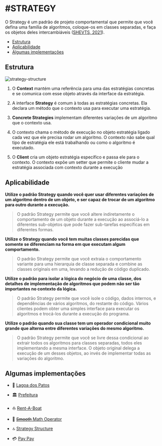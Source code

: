 # #STRATEGY

O Strategy é um padrão de projeto comportamental que permite que você defina uma família de algoritmos,
coloque-os em classes separadas, e faça os objetos deles intercambiáveis ([SHEVTS, 2021](https://refactoring.guru/pt-br/design-patterns/book)).

- [Estrutura](https://github.com/tnicacio/ifc-programacao6/blob/main/strategy#estrutura)
- [Aplicabilidade](https://github.com/tnicacio/ifc-programacao6/blob/main/strategy#aplicabilidade)
- [Algumas implementações](https://github.com/tnicacio/ifc-programacao6/blob/main/strategy#algumas-implementações)


## Estrutura

![strategy-structure](https://user-images.githubusercontent.com/50798315/135772953-0a49105d-d8c0-4f0e-875d-6b836f8c4540.png)

1. O **Context** mantém uma referência para uma das estratégias concretas e se comunica com esse objeto através da interface da estratégia.

2. A interface **Strategy** é comum à todas as estratégias concretas. Ela declara um método que o contexto usa para executar uma estratégia.

3. **Concrete Strategies** implementam diferentes variações de um algoritmo que o contexto usa.

4. O contexto chama o método de execução no objeto estratégia ligado cada vez que ele precisa rodar um algoritmo. O contexto
não sabe qual tipo de estratégia ele está trabalhando ou como o algoritmo é executado.

5. O **Client** cria um objeto estratégia específico e passa ele para o contexto. O contexto expõe um setter que permite o cliente mudar 
a estratégia associada com contexto durante a execução


## Aplicabilidade

**Utilize o padrão Strategy quando você quer usar diferentes variações de um algoritmo dentro de um objeto, e ser capaz de
trocar de um algoritmo para outro durante a execução.**

> O padrão Strategy permite que você altere indiretamente o comportamento de um objeto durante a execução ao associá-lo a 
diferentes sub-objetos que pode fazer sub-tarefas específicas em diferentes formas.

**Utilize o Strategy quando você tem muitas classes parecidas que somente se diferenciam na forma em que executam algum comportamento.**

> O padrão Strategy permite que você extraia o comportamento variante para uma hierarquia de classe separada e combine
as classes originais em uma, levando a redução de código duplicado.

**Utilize o padrão para isolar a lógica do negócio de uma classe, dos detalhes de implementação de algoritmos que podem não
ser tão importantes no contexto da lógica.**

> O padrão Strategy permite que você isole o código, dados internos, e dependências de vários algoritmos, do restante do
código. Vários clientes podem obter uma simples interface para executar os algoritmos e trocá-los durante a execução do programa.

**Utilize o padrão quando sua classe tem um operador condicional muito grande que alterna entre diferentes variações do
mesmo algoritmo.**

> O padrão Strategy permite que você se livre dessa condicional ao extrair todos os algoritmos para classes separadas, todos 
eles implementando a mesma interface. O objeto original delega a execução de um desses objetos, ao invés de implementar todas as variações do algoritmo.


## Algumas implementações

- :duck: [Lagoa dos Patos](https://github.com/tnicacio/ifc-programacao6/tree/main/strategy/ifc/duck-tales)

- :classical_building: [Prefeitura](https://github.com/tnicacio/ifc-programacao6/tree/main/strategy/ifc/prefeitura)

- :boat: [Rent-A-Boat](https://github.com/tnicacio/ifc-programacao6/tree/main/strategy/ifc/rent-a-boat)

- :100: [~~Smooth~~ Math Operator](https://github.com/tnicacio/ifc-programacao6/tree/main/strategy/extras/math-operator)

- :top: [Strategy Structure](https://github.com/tnicacio/ifc-programacao6/tree/main/strategy/extras/strategy-structure)

- :credit_card: [Pay Pay](https://github.com/tnicacio/ifc-programacao6/edit/main/strategy/extras/pay-pay)
